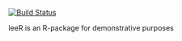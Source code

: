 [![Build Status](https://travis-ci.org/leerichardson/spew.svg?branch=master)](https://travis-ci.org/leerichardson/leeR)

leeR is an R-package for demonstrative purposes 
